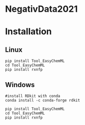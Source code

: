 # NegativData2021

# Installation

## Linux
		
	pip install Tool_EasyChemML
	cd Tool_EasyChemML
	pip install rxnfp
	
## Windows

	#install RDkit with conda
	conda install -c conda-forge rdkit

	pip install Tool_EasyChemML
	cd Tool_EasyChemML
	pip install rxnfp
